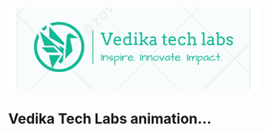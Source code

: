 ![banner](https://github.com/vishalkashyap01/Animations/blob/main/logo.jpg)
# Vedika Tech Labs animation...
